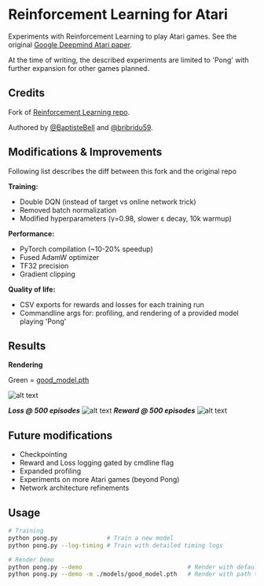 # Reinforcement Learning for Atari
Experiments with Reinforcement Learning to play Atari games. See the original [Google Deepmind Atari paper](https://arxiv.org/pdf/1312.5602). 

At the time of writing, the described experiments are limited to 'Pong' with further expansion for other games planned.  

## Credits

Fork of [Reinforcement Learning repo](https://github.com/BaptisteBell/ReinforcementLearning).

Authored by [@BaptisteBell](https://github.com/BaptisteBell) and [@bribridu59](https://github.com/bribridu59).

## Modifications & Improvements
Following list describes the diff between this fork and the original repo

**Training:**
- Double DQN (instead of target vs online network trick)
- Removed batch normalization
- Modified hyperparameters (γ=0.98, slower ε decay, 10k warmup)

**Performance:**
- PyTorch compilation (~10-20% speedup)
- Fused AdamW optimizer
- TF32 precision
- Gradient clipping

**Quality of life:**
- CSV exports for rewards and losses for each training run
- Commandline args for: profiling, and rendering of a provided model playing 'Pong'
  
## Results

**Rendering**

Green = [good_model.pth](https://github.com/AzamAbdul/Atari_RL_Playground/tree/master/models)

![alt text](https://raw.githubusercontent.com/AzamAbdul/Atari_RL_Playground/refs/heads/master/media/atari_pong_good_model.gif)

***Loss @ 500 episodes***
![alt text](https://raw.githubusercontent.com/AzamAbdul/Atari_RL_Playground/refs/heads/master/media/avg_loss_20251021.png)
***Reward @ 500 episodes***
![alt text](https://raw.githubusercontent.com/AzamAbdul/Atari_RL_Playground/refs/heads/master/media/total_rewards_2025-10-21.png)

## Future modifications
- Checkpointing
- Reward and Loss logging gated by cmdline flag
- Expanded profiling
- Experiments on more Atari games (beyond Pong)
- Network architecture refinements


## Usage

```bash
# Training
python pong.py              # Train a new model
python pong.py --log-timing # Train with detailed timing logs

# Render Demo
python pong.py --demo                              # Render with default model (./models/model.pth)
python pong.py --demo -m ./models/good_model.pth   # Render with path to a provided model
```





